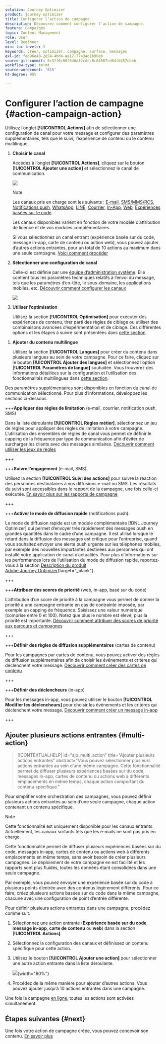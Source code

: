 ```yaml
---
solution: Journey Optimizer
product: journey optimizer
title: Configurer l’action de campagne
description: Découvrez comment configurer l’action de campagne.
feature: Campaigns
topic: Content Management
role: User
level: Beginner
mini-toc-levels: 1
keywords: créer, optimizer, campagne, surface, messages
exl-id: fed96e48-2e54-4bd4-ae17-77434d1b90eb
source-git-commit: 8c3ff6c60f846af2cddc8c84507cd64fd457cbbb
workflow-type: tm+mt
source-wordcount: '815'
ht-degree: 95%

---
```


# Configurer l’action de campagne {#action-campaign-action}

Utilisez l’onglet **[!UICONTROL Actions]** afin de sélectionner une configuration de canal pour votre message et configurer des paramètres supplémentaires, tels que le suivi, l’expérience de contenu ou le contenu multilingue.



1. **Choisir le canal**

   Accédez à l’onglet **[!UICONTROL Actions]**, cliquez sur le bouton **[!UICONTROL Ajouter une action]** et sélectionnez le canal de communication.

   ![](assets/create-campaign-add-action.png)


   >[!NOTE]
   >
   >Les canaux pris en charge sont les suivants : [E-mail](../email/get-started-email.md), [SMS/MMS/RCS](../sms/get-started-sms.md), [Notifications push](../push/get-started-push.md), [WhatsApp](../whatsapp/get-started-whatsapp.md), [LINE](../line/get-started-line.md), [Courrier](../direct-mail/get-started-direct-mail.md), [In-App](../in-app/get-started-in-app.md), [Web](../web/get-started-web.md), [Expériences basées sur le code](../code-based/get-started-code-based.md).
   >
   >Les canaux disponibles varient en fonction de votre modèle d’attribution de licence et de vos modules complémentaires.

   Si vous sélectionnez un canal entrant (expérience basée sur du code, message in-app, carte de contenu ou action web), vous pouvez ajouter d’autres actions entrantes, pour un total de 10 actions au maximum dans une seule campagne. [Voici comment procéder](#multi-action)

1. **Sélectionner une configuration de canal**

   Celle-ci est définie par une [équipe d’administration système](../start/path/administrator.md). Elle contient tous les paramètres techniques relatifs à l’envoi du message, tels que les paramètres d’en-tête, le sous-domaine, les applications mobiles, etc. [Découvrir comment configurer les canaux](../configuration/channel-surfaces.md)

   ![](assets/create-campaign-action.png)

1. **Utiliser l’optimisation**

   Utilisez la section **[!UICONTROL Optimisation]** pour exécuter des expériences de contenu, tirer parti des règles de ciblage ou utiliser des combinaisons avancées d’expérimentation et de ciblage. Ces différentes options et les étapes à suivre sont présentées dans [cette section](campaigns-message-optimization.md).
<!--
1. **Create a content experiment**

    Use the **[!UICONTROL Content experiment]** section to define multiple delivery treatments in order to measure which one performs best for your target audience. Click the **[!UICONTROL Create experiment]** button then follow the steps detailed in this section: [Create a content experiment](../content-management/content-experiment.md).-->

1. **Ajouter du contenu multilingue**

   Utilisez la section **[!UICONTROL Langues]** pour créer du contenu dans plusieurs langues au sein de votre campagne. Pour ce faire, cliquez sur le bouton **[!UICONTROL Ajouter des langues]** et sélectionnez l’option **[!UICONTROL Paramètres de langue]** souhaitée. Vous trouverez des informations détaillées sur la configuration et l’utilisation des fonctionnalités multilingues dans [cette section](../content-management/multilingual-gs.md).

Des paramètres supplémentaires sont disponibles en fonction du canal de communication sélectionné. Pour plus d’informations, développez les sections ci-dessous.

+++**Appliquer des règles de limitation** (e-mail, courrier, notification push, SMS)

Dans la liste déroulante **[!UICONTROL Règles métier]**, sélectionnez un jeu de règles pour appliquer des règles de limitation à votre campagne. L’utilisation des ensembles de règles de canal vous permet de définir le capping de la fréquence par type de communication afin d’éviter de surcharger les clients avec des messages similaires. [Découvrir comment utiliser les jeux de règles](../conflict-prioritization/rule-sets.md)

+++

+++**Suivre l’engagement** (e-mail, SMS).

Utilisez la section **[!UICONTROL Suivi des actions]** pour suivre la réaction des personnes destinataires à vos diffusions e-mail ou SMS. Les résultats du suivi sont accessibles dans le rapport de la campagne, une fois celle-ci exécutée. [En savoir plus sur les rapports de campagne](../reports/campaign-global-report-cja.md)

+++

+++**Activer le mode de diffusion rapide** (notifications push).

Le mode de diffusion rapide est un module complémentaire [!DNL Journey Optimizer] qui permet d’envoyer très rapidement des messages push en grandes quantités dans le cadre d’une campagne. Il est utilisé lorsque le retard dans la diffusion des messages est critique pour l’entreprise, quand vous souhaitez envoyer une alerte push urgente sur les téléphones mobiles, par exemple des nouvelles importantes destinées aux personnes qui ont installé votre application de canal d’actualités. Pour plus d’informations sur les performances lors de l’utilisation du mode de diffusion rapide, reportez-vous à la section [Description du produit Adobe Journey Optimizer](https://helpx.adobe.com/fr/legal/product-descriptions/adobe-journey-optimizer.html){target="_blank"}.

+++

+++**Attribuer des scores de priorité** (web, in-app, basé sur du code)

L’attribution d’un score de priorité à la campagne vous permet de donner la priorité à une campagne entrante en cas de contrainte imposée, par exemple un capping de fréquence. Saisissez une valeur numérique (comprise entre 0 et 100). Notez que plus le nombre est élevé, plus la priorité est importante. [Découvrir comment attribuer des scores de priorité aux parcours et campagnes](../conflict-prioritization/priority-scores.md)

+++

+++**Définir des règles de diffusion supplémentaires** (cartes de contenu)

Pour les campagnes par cartes de contenu, vous pouvez activer des règles de diffusion supplémentaires afin de choisir les événements et critères qui déclenchent votre message. [Découvrir comment créer des cartes de contenu](../content-card/create-content-card.md)

+++

+++**Définir des déclencheurs** (in-app)

Pour les messages in-app, vous pouvez utiliser le bouton **[!UICONTROL Modifier les déclencheurs]** pour choisir les événements et les critères qui déclenchent votre message. [Découvrir comment créer un message in-app](../in-app/create-in-app.md)

+++

## Ajouter plusieurs actions entrantes {#multi-action}

>[!CONTEXTUALHELP]
>id="ajo_multi_action"
>title="Ajouter plusieurs actions entrantes"
>abstract="Vous pouvez sélectionner plusieurs actions entrantes au sein d’une même campagne. Cette fonctionnalité permet de diffuser plusieurs expériences basées sur du code, messages in-app, cartes de contenu ou actions web à différents emplacements en même temps, chaque action comportant du contenu spécifique."

Pour simplifier votre orchestration des campagnes, vous pouvez définir plusieurs actions entrantes au sein d’une seule campagne, chaque action contenant un contenu spécifique.

>[!NOTE]
>
>Cette fonctionnalité est uniquement disponible pour les canaux entrants. Actuellement, les canaux sortants tels que les e-mails ne sont pas pris en charge.

Cette fonctionnalité permet de diffuser plusieurs expériences basées sur du code, messages in-app, cartes de contenu ou actions web à différents emplacements en même temps, sans avoir besoin de créer plusieurs campagnes. Le déploiement de votre campagne en est facilité et les rapports sont plus fluides, toutes les données étant consolidées dans une seule campagne.

Par exemple, vous pouvez envoyer une expérience basée sur du code à plusieurs points d’entrée avec des contenus légèrement différents. Pour ce faire, créez plusieurs actions basées sur du code dans la même campagne, chacune avec une configuration de point d’entrée différente.

Pour définir plusieurs actions entrantes dans une campagne, procédez comme suit.

1. Sélectionnez une action entrante (**Expérience basée sur du code**, **message in-app**, **carte de contenu** ou **web**) dans la section **[!UICONTROL Actions]**.

1. Sélectionnez la configuration des canaux et définissez un contenu spécifique pour cette action.

1. Utilisez le bouton **[!UICONTROL Ajouter une action]** pour sélectionner une autre action entrante dans la liste déroulante.

   ![](assets/create-campaign-multi-action.png){width="80%"}

1. Procédez de la même manière pour ajouter d’autres actions. Vous pouvez ajouter jusqu’à 10 actions entrantes dans une campagne.

Une fois la campagne [en ligne](review-activate-campaign.md), toutes les actions sont activées simultanément.

## Étapes suivantes {#next}

Une fois votre action de campagne créée, vous pouvez concevoir son contenu. [En savoir plus](campaign-content.md)
